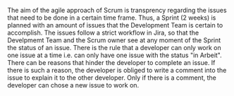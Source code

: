 The aim of the agile approach of Scrum is transprency regarding the issues that need to be done in a certain time frame. 
Thus, a Sprint (2 weeks) is planned with an amount of issues that the Development Team is certain to accomplish.
The issues follow a strict workflow in Jira, so that the Develpmemt Team and the Scrum owner see at any moment of the Sprint the status of an issue.
There is the rule that a developer can only work on one issue at a time i.e. can only have one issue with the status "in Arbeit".
There can be reasons that hinder the developer to complete an issue. If there is such a reason, the developer is obliged to write a comment into the issue to explain it to the other developer. 
Only if there is a comment, the developer can chose a new issue to work on. 